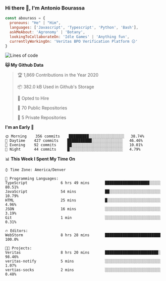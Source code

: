 ### Hi there 👋, I'm Antonio Bourassa

```javascript
const abourass = {
  pronouns: "He" | "Him",
  languages: ['Javascript', 'Typescript', 'Python', 'Bash'],
  askMeAbout: 'Agronomy' | 'Botany',
  lookingToCollaborateOn: 'Idle Games' | 'Anything fun',
  currentlyWorkingOn: 'Veritas BPO Verification Platform 😑'
}
```

<!--START_SECTION:waka-->
![Lines of code](https://img.shields.io/badge/From%20Hello%20World%20I%27ve%20Written-28.1%20million%20lines%20of%20code-blue)

**🐱 My Github Data** 

> 🏆 1,869 Contributions in the Year 2020
 > 
> 📦 382.0 kB Used in Github's Storage 
 > 
> 💼 Opted to Hire
 > 
> 📜 70 Public Repositories
 > 
> 🔑 5 Private Repositories 

**I'm an Early 🐤** 

```text
🌞 Morning    356 commits    █████████░░░░░░░░░░░░░░░░   38.74% 
🌆 Daytime    427 commits    ███████████░░░░░░░░░░░░░░   46.46% 
🌃 Evening    92 commits     ██░░░░░░░░░░░░░░░░░░░░░░░   10.01% 
🌙 Night      44 commits     █░░░░░░░░░░░░░░░░░░░░░░░░   4.79%

```


📊 **This Week I Spent My Time On** 

```text
⌚︎ Time Zone: America/Denver

💬 Programming Languages: 
TypeScript               6 hrs 49 mins       ████████████████████░░░░░   80.51% 
JavaScript               54 mins             ██░░░░░░░░░░░░░░░░░░░░░░░   10.79% 
HTML                     25 mins             █░░░░░░░░░░░░░░░░░░░░░░░░   4.96% 
JSON                     16 mins             ░░░░░░░░░░░░░░░░░░░░░░░░░   3.19% 
Git                      1 min               ░░░░░░░░░░░░░░░░░░░░░░░░░   0.31%

🔥 Editors: 
WebStorm                 8 hrs 28 mins       █████████████████████████   100.0%

🐱‍💻 Projects: 
Veritas                  8 hrs 20 mins       ████████████████████████░   98.46% 
veritas-notify           5 mins              ░░░░░░░░░░░░░░░░░░░░░░░░░   1.07% 
vertias-socks            2 mins              ░░░░░░░░░░░░░░░░░░░░░░░░░   0.48%

```


<!--END_SECTION:waka-->

<!--
**Abourass/Abourass** is a ✨ _special_ ✨ repository because its `README.md` (this file) appears on your GitHub profile.

Here are some ideas to get you started:

- 🔭 I’m currently working on ...
- 🌱 I’m currently learning ...
- 👯 I’m looking to collaborate on ...
- 🤔 I’m looking for help with ...
- 💬 Ask me about ...
- 📫 How to reach me: ...
- 😄 Pronouns: ...
- ⚡ Fun fact: ...
-->
